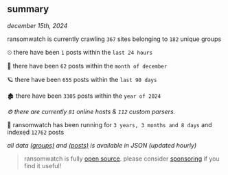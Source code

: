 
## summary
_december 15th, 2024_

ransomwatch is currently crawling `367` sites belonging to `182` unique groups

⏲ there have been `1` posts within the `last 24 hours`

🦈 there have been `62` posts within the `month of december`

🪐 there have been `655` posts within the `last 90 days`

🏚 there have been `3305` posts within the `year of 2024`

_⚙️ there are currently `81` online hosts & `112` custom parsers._

🦕 ransomwatch has been running for `3 years, 3 months and 8 days` and indexed `12762` posts

_all data  [(groups)](http://https://dataleak.hopeless99.top//groups) and [(posts)](http://https://dataleak.hopeless99.top//posts) is available in JSON (updated hourly)_

> ransomwatch is fully [open source](https://github.com/joshhighet/ransomwatch#ransomwatch--). please consider [sponsoring](https://github.com/sponsors/joshhighet) if you find it useful!
